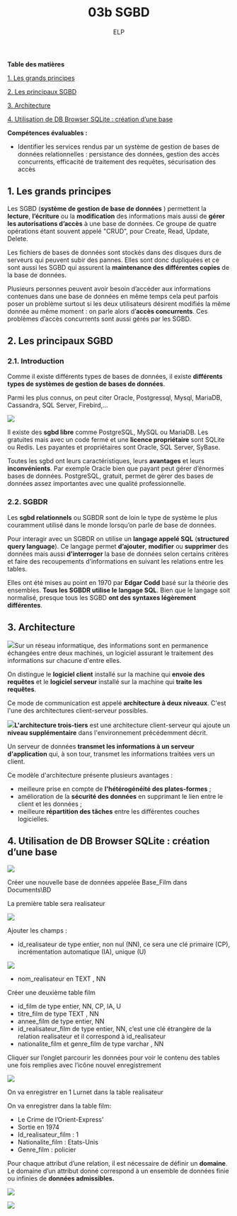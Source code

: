 ﻿---
author: ELP
title: 03b SGBD
---


**Table des matières**

[1.	Les grands principes	](#_toc144548611)

[2.	Les principaux SGBD	](#_toc144548612)

[3.	Architecture	](#_toc144548615)

[4.	Utilisation de DB Browser SQLite : création d’une base	](#_toc144548616)

**Compétences évaluables :**

- Identifier les services rendus par un système de gestion de bases de données relationnelles : persistance des données, gestion des accès concurrents, efficacité de traitement des requêtes, sécurisation des accès



## <a name="_toc144548611"></a>**1. Les grands principes**
Les SGBD (**système de gestion de base de données** ) permettent la **lecture**, **l’écriture** ou la **modification** des informations mais aussi de **gérer les autorisations d’accès** à une base de données. Ce groupe de quatre opérations étant souvent appelé "CRUD", pour Create, Read, Update, Delete.

Les fichiers de bases de données sont stockés dans des disques durs de serveurs qui peuvent subir des pannes. Elles sont donc dupliquées et ce sont aussi les SGBD qui assurent la **maintenance des différentes copies** de la base de données.

Plusieurs personnes peuvent avoir besoin d’accéder aux informations contenues dans une base de données en même temps cela peut parfois poser un problème surtout si les deux utilisateurs désirent modifiés la même donnée au même moment : on parle alors d’**accès concurrents**. Ces problèmes d’accès concurrents sont aussi gérés par les SGBD.

## <a name="_toc144548612"></a>**2. Les principaux SGBD**
### <a name="_toc144548613"></a>**2.1. Introduction**
Comme il existe différents types de bases de données, il existe **différents types de systèmes de gestion de bases de données**. 

Parmi les plus connus, on peut citer Oracle, Postgressql, Mysql, MariaDB, Cassandra, SQL Server, Firebird,…

![](Aspose.Words.10238efa-453b-4349-9c41-3b829de74025.001.png)

Il existe des **sgbd libre** comme PostgreSQL, MySQL ou MariaDB. Les gratuites mais avec un code fermé et une **licence propriétaire** sont SQLite ou Redis. Les payantes et propriétaires sont Oracle, SQL Server, SyBase.

Toutes les sgbd ont leurs caractéristiques, leurs **avantages** et leurs **inconvénients**. Par exemple Oracle bien que payant peut gérer d’énormes bases de données. PostgreSQL, gratuit, permet de gérer des bases de données assez importantes avec une qualité professionnelle. 
### <a name="_toc144548614"></a>**2.2. SGBDR**
Les **sgbd relationnels** ou SGBDR sont de loin le type de système le plus couramment utilisé dans le monde lorsqu’on parle de base de données.

Pour interagir avec un SGBDR on utilise un **langage appelé SQL** (**structured query language**). Ce langage permet **d’ajouter**, **modifier** ou **supprimer** des données mais aussi **d’interroger** la base de données selon certains critères et faire des recoupements d’informations en suivant les relations entre les tables.

Elles ont été mises au point en 1970 par **Edgar Codd** basé sur la théorie des ensembles. **Tous les SGBDR utilise le langage SQL**. Bien que le langage soit normalisé, presque tous les SGBD **ont des syntaxes légèrement différentes**.

## <a name="_toc144548615"></a>**3. Architecture**

![](Aspose.Words.10238efa-453b-4349-9c41-3b829de74025.002.png)Sur un réseau informatique, des informations sont en permanence échangées entre deux machines, un logiciel assurant le traitement des informations sur chacune d'entre elles.

On distingue le **logiciel client** installé sur la machine qui **envoie des requêtes** et le **logiciel serveur** installé sur la machine qui **traite les requêtes**.

Ce mode de communication est appelé **architecture à deux niveaux**. C'est l'une des architectures client-serveur possibles.

![](Aspose.Words.10238efa-453b-4349-9c41-3b829de74025.003.png)**L'architecture trois-tiers** est une architecture client-serveur qui ajoute un **niveau supplémentaire** dans l'environnement précédemment décrit.

Un serveur de données **transmet les informations à un serveur d'application** qui, à son tour, transmet les informations traitées vers un client.

Ce modèle d'architecture présente plusieurs avantages :

- meilleure prise en compte de **l'hétérogénéité des plates-formes** ;
- amélioration de la **sécurité des données** en supprimant le lien entre le client et les données ;
- meilleure **répartition des tâches** entre les différentes couches logicielles.

## <a name="_toc144548616"></a>**4. Utilisation de DB Browser SQLite : création d’une base**
![](Aspose.Words.10238efa-453b-4349-9c41-3b829de74025.004.png)

Créer une nouvelle base de données appelée Base\_Film  dans Documents\BD

La première table sera realisateur

![](Aspose.Words.10238efa-453b-4349-9c41-3b829de74025.005.png)

Ajouter les champs : 

- id\_realisateur de type entier, non nul (NN), ce sera une clé primaire (CP), incrémentation automatique (IA), unique (U)

![](Aspose.Words.10238efa-453b-4349-9c41-3b829de74025.006.png)

- nom\_realisateur en TEXT , NN 

Créer une deuxième table film

- id\_film de type entier, NN, CP, IA, U
- titre\_film de type TEXT , NN
- annee\_film de type entier, NN
- id\_realisateur\_film de type entier, NN, c’est une clé étrangère de la relation realisateur et il correspond à id\_realisateur
- nationalite\_film et genre\_film de type varchar , NN

Cliquer sur l’onglet parcourir les données pour voir le contenu des tables une fois remplies avec l’icône nouvel enregistrement

![](Aspose.Words.10238efa-453b-4349-9c41-3b829de74025.007.png)

On va enregistrer en 1 Lurnet dans la table realisateur

On va enregistrer dans la table film:

- Le Crime de l’Orient-Express’
- Sortie en 1974
- Id\_realisateur\_film : 1
- Nationalite\_film : Etats-Unis
- Genre\_film : policier 

Pour chaque attribut d’une relation, il est nécessaire de définir un **domaine**. Le domaine d’un attribut donné correspond à un ensemble de données finie ou infinies de **données admissibles.** 

![](Aspose.Words.10238efa-453b-4349-9c41-3b829de74025.008.png)

![](Aspose.Words.10238efa-453b-4349-9c41-3b829de74025.009.jpeg)

